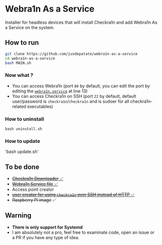 # Webra1n As a Service
Installer for headless devices that will install Checkra1n and add Webra1n As a Service on the system.

## How to run
```bash
git clone https://github.com/jusdepatate/webra1n-as-a-service
cd webra1n-as-a-service
bash MAIN.sh
```

### Now what ?
- You can access Webra1n (port `80` by default, you can edit the port by editing the [`webra1n.service`](/webra1n.service) at line 13)
- You can access Checkra1n on SSH (port `22` by default, default user/password is `checkra1n`/`checkra1n` and is sudoer for all checkra1n-related executables)

### How to uninstall
`bash uninstall.sh`

### How to update
'bash update.sh'

## To be done
- [~~Checkra1n Downloader~~ ✅](/checkra1n-downloader/checkra1n-downloader.sh)
- [~~Webra1n Service file~~ ✅](/webra1n.service)
- Access point creator
- [~~user creator for using `checkra1n` over SSH instead of HTTP~~ ✅](/MAIN.sh)
- ~~Raspberry Pi image~~ ✅ 

## Warning
- **There is only support for Systemd**
- I am absolutely not a pro, feel free to examinate code, open an issue or a PR if you have any type of idea.
